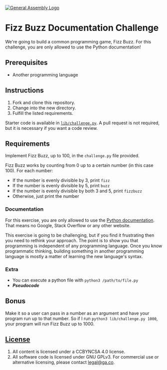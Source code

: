 [![General Assembly Logo](https://camo.githubusercontent.com/1a91b05b8f4d44b5bbfb83abac2b0996d8e26c92/687474703a2f2f692e696d6775722e636f6d2f6b6538555354712e706e67)](https://generalassemb.ly/education/web-development-immersive)

# Fizz Buzz Documentation Challenge

We're going to build a common programming game, Fizz Buzz. For this challenge,
you are only allowed to use the Python documentation!

## Prerequisites

- Another programming language

## Instructions

1.  Fork and clone this repository.
1.  Change into the new directory.
1.  Fulfill the listed requirements.

Starter code is available in [`lib/challenge.py`](lib/challenge.py). A pull
request is not required, but it is necessary if you want a code review.

## Requirements

Implement Fizz Buzz, up to 100, in the `challenge.py` file provided.

Fizz Buzz works by counting from 0 up to a certain number (in this case 100).
For each number:

* If the number is evenly divisible by 3, print `fizz`
* If the number is evenly divisible by 5, print `buzz`
* If the number is evenly divisible by both 3 and 5, print `fizzbuzz`
* Otherwise, just print the number

### Documentation

For this exercise, you are only allowed to use the [Python
documentation](https://docs.python.org/3/index.html). That means no Google,
Stack Overflow or any other website.

This exercise is going to be challenging, but if you find it frustrating then
you need to rethink your approach. The point is to show you that programming is
independent of any programming language. Once you know programmatic thinking,
building something in another programming language is mostly a matter of
learning the new language's syntax.

### Extra

- You can execute a python file with `python3 /path/to/file.py`
- ***Pseudocode***

## Bonus

Make it so a user can pass in a number as an argument and have your program run
up to that number. So if I run `python3 lib/challenge.py 1000`, your program
will run Fizz Buzz up to 1000.

## [License](LICENSE)

1.  All content is licensed under a CC­BY­NC­SA 4.0 license.
1.  All software code is licensed under GNU GPLv3. For commercial use or
    alternative licensing, please contact legal@ga.co.

